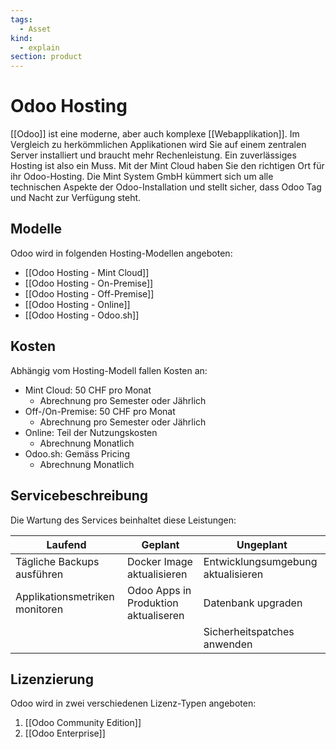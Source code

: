 ```yaml
---
tags:
  - Asset
kind:
  - explain
section: product
---
```

# Odoo Hosting

[[Odoo]] ist eine moderne, aber auch komplexe [[Webapplikation]]. Im Vergleich zu herkömmlichen Applikationen wird Sie auf einem zentralen Server installiert und braucht mehr Rechenleistung. Ein zuverlässiges Hosting ist also ein Muss. Mit der Mint Cloud haben Sie den richtigen Ort für ihr Odoo-Hosting. Die Mint System GmbH kümmert sich um alle technischen Aspekte der Odoo-Installation und stellt sicher, dass Odoo Tag und Nacht zur Verfügung steht.
## Modelle

Odoo wird in folgenden Hosting-Modellen angeboten:

* [[Odoo Hosting - Mint Cloud]]
* [[Odoo Hosting - On-Premise]]
* [[Odoo Hosting - Off-Premise]]
* [[Odoo Hosting - Online]]
* [[Odoo Hosting - Odoo.sh]]

## Kosten

Abhängig vom Hosting-Modell fallen Kosten an:

* Mint Cloud: 50 CHF pro Monat
	* Abrechnung pro Semester oder Jährlich
* Off-/On-Premise: 50 CHF pro Monat
	* Abrechnung pro Semester oder Jährlich
* Online: Teil der Nutzungskosten
	* Abrechnung Monatlich
* Odoo.sh: Gemäss Pricing
	* Abrechnung Monatlich

## Servicebeschreibung

Die Wartung des Services beinhaltet diese Leistungen:

| Laufend                        | Geplant                              | Ungeplant                          |
| ------------------------------ | ------------------------------------ | ---------------------------------- |
| Tägliche Backups ausführen     | Docker Image aktualisieren           | Entwicklungsumgebung aktualisieren |
| Applikationsmetriken monitoren | Odoo Apps in Produktion aktualiseren | Datenbank upgraden                 |
|                                |                                      | Sicherheitspatches anwenden                                   |
## Lizenzierung

Odoo wird in zwei verschiedenen Lizenz-Typen angeboten:

1. [[Odoo Community Edition]]
2. [[Odoo Enterprise]]
